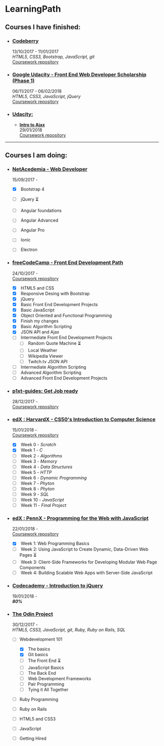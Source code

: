 # LearningPath

## Courses I have finished:
- ### [**Codeberry**](https://codeberryschool.com/en/)   
  13/10/2017 - 11/01/2017  
  _HTML5, CSS3, Bootstrap, JavaScript, git_  
  [Coursework repository](https://github.com/jpacsai/codeBerrySchool)
  
  
  
- ### [**Google Udacity - Front End Web Developer Scholarship (Phase 1)**](https://www.udacity.com/google-scholarships)  
  06/11/2017 - 06/02/2018  
  _HTML5, CSS3, JavaScript, jQuery_  
  [Coursework repository](https://github.com/jpacsai/GoogleUdacity)
  
- ### [**Udacity**:](https://eu.udacity.com/)  
  - [**Intro to Ajax**](https://eu.udacity.com/course/intro-to-ajax--ud110)  
    29/01/2018  
 [Coursework repository](https://github.com/jpacsai/Udacity/tree/master/IntroToAjax)
  
***
## Courses I am doing:

- ### [**NetAcedemia - Web Developer**](https://netacademia.hu/webfejleszto)
  15/09/2017 -
  - [x] &nbsp;Bootstrap 4
  - [ ] &nbsp;jQuery :hourglass_flowing_sand:
  - [ ] &nbsp;Angular foundations
  - [ ] &nbsp;Angular Advanced
  - [ ] &nbsp;Angular Pro
  - [ ] &nbsp;Ionic
  - [ ] &nbsp;Electron
  
  
- ### [**freeCodeCamp - Front End Development Path**](https://www.freecodecamp.org/)  
  24/10/2017 -  
  [Coursework repository](https://github.com/jpacsai/freeCodeCamp)  
  - [x] &nbsp;HTML5 and CSS  
  - [x] &nbsp;Responsive Desing with Bootstrap  
  - [x] &nbsp;jQuery  
  - [x] &nbsp;Basic Front End Development Projects  
  - [x] &nbsp;Basic JavaScript  
  - [x] &nbsp;Object Oriented and Functional Programming  
  - [x] &nbsp;Finish my changes  
  - [x] &nbsp;Basic Algorithm Scripting  
  - [x] &nbsp;JSON API and Ajax
  - [ ] &nbsp;Intermediate Front End Development Projects 
     - [ ] &nbsp;Random Quote Machine :hourglass_flowing_sand:
     - [ ] &nbsp;Local Weather
     - [ ] &nbsp;Wikipedia Viewer
     - [ ] &nbsp;Twitch.tv JSON API
  - [ ] &nbsp;Intermediate Algorithm Scripting  
  - [ ] &nbsp;Advanced Algorithm Scripting  
  - [ ] &nbsp;Advanced Front End Development Projects
  
- ### [**p1xt-guides: Get Job ready**](https://github.com/P1xt/p1xt-guides/blob/master/job-ready-javascript-edition-2.0.md#tier-0---prep)  
  28/12/2017 -  
  [Coursework repository](https://github.com/jpacsai/p1xt-guides/blob/master/job-ready.md)  
   
 
- ### [**edX : HarvardX - CS50's Introduction to Computer Science**](https://courses.edx.org/courses/course-v1:HarvardX+CS50+X/course/)  
  15/01/2018 -  
  [Coursework repository](https://github.com/jpacsai/HarvardX_CS50x) 
  - [x] &nbsp;Week 0 - _Scratch_
  - [x] &nbsp;Week 1 - _C_ 
  - [ ] &nbsp;Week 2 - _Algorithms_
  - [ ] &nbsp;Week 3 - _Memory_
  - [ ] &nbsp;Week 4 - _Data Structures_
  - [ ] &nbsp;Week 5 - _HTTP_
  - [ ] &nbsp;Week 6 - _Dynamic Programming_
  - [ ] &nbsp;Week 7 - _Phyton_
  - [ ] &nbsp;Week 8 - _Phyton_
  - [ ] &nbsp;Week 9 - _SQL_
  - [ ] &nbsp;Week 10 - _JavaScript_
  - [ ] &nbsp;Week 11 - _Final Project_
  
- ### [**edX : PennX - Programming for the Web with JavaScript**](https://courses.edx.org/courses/course-v1:PennX+SD4x+2T2017/course/)  
  22/01/2018 -  
  [Coursework repository](https://github.com/jpacsai/PennX_Javascript_SD4x)
  - [x] &nbsp;Week 1: Web Programming Basics 
  - [ ] &nbsp;Week 2: Using JavaScript to Create Dynamic, Data-Driven Web Pages :hourglass_flowing_sand:
  - [ ] &nbsp;Week 3: Client-Side Frameworks for Developing Modular Web Page Components 
  - [ ] &nbsp;Week 4: Building Scalable Web Apps with Server-Side JavaScript  
  
- ### [**Codecademy - Introduction to jQuery**](https://www.codecademy.com/learn/learn-jquery)  
  19/01/2018 -  
  _**80%**_
  
- ### [**The Odin Project**](https://www.theodinproject.com/home)  
  30/12/2017 -  
  _HTML5, CSS3, JavaScript, git, Ruby, Ruby on Rails, SQL_  
  - [ ] Webdevelopment 101
     - [x] &nbsp;The basics
     - [x] &nbsp;Git basics
     - [ ] &nbsp;The Front End :hourglass_flowing_sand:
     - [ ] &nbsp;JavaScript Basics
     - [ ] &nbsp;The Back End
     - [ ] &nbsp;Web Development Frameworks
     - [ ] &nbsp;Pair Programming
     - [ ] &nbsp;Tying it All Together
  - [ ] Ruby Programming
  - [ ] Ruby on Rails
  - [ ] HTML5 and CSS3
  - [ ] JavaScript
  - [ ] Getting Hired
  
